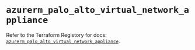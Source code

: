 # `azurerm_palo_alto_virtual_network_appliance`

Refer to the Terraform Registory for docs: [`azurerm_palo_alto_virtual_network_appliance`](https://registry.terraform.io/providers/hashicorp/azurerm/3.84.0/docs/resources/palo_alto_virtual_network_appliance).
